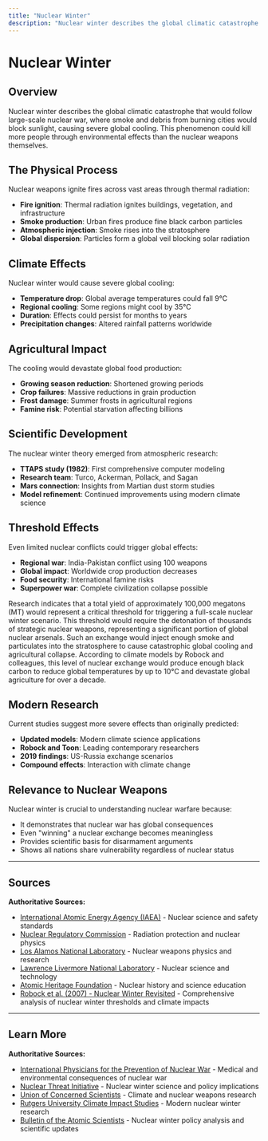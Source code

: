 ```yaml
---
title: "Nuclear Winter"
description: "Nuclear winter describes the global climatic catastrophe that would follow large-scale nuclear war, where smoke and debris from burning cities would block su..."
---
```


# Nuclear Winter

## Overview

Nuclear winter describes the global climatic catastrophe that would follow large-scale nuclear war, where smoke and debris from burning cities would block sunlight, causing severe global cooling. This phenomenon could kill more people through environmental effects than the nuclear weapons themselves.

## The Physical Process

Nuclear weapons ignite fires across vast areas through thermal radiation:
- **Fire ignition**: Thermal radiation ignites buildings, vegetation, and infrastructure
- **Smoke production**: Urban fires produce fine black carbon particles
- **Atmospheric injection**: Smoke rises into the stratosphere
- **Global dispersion**: Particles form a global veil blocking solar radiation

## Climate Effects

Nuclear winter would cause severe global cooling:
- **Temperature drop**: Global average temperatures could fall 9°C
- **Regional cooling**: Some regions might cool by 35°C
- **Duration**: Effects could persist for months to years
- **Precipitation changes**: Altered rainfall patterns worldwide

## Agricultural Impact

The cooling would devastate global food production:
- **Growing season reduction**: Shortened growing periods
- **Crop failures**: Massive reductions in grain production
- **Frost damage**: Summer frosts in agricultural regions
- **Famine risk**: Potential starvation affecting billions

## Scientific Development

The nuclear winter theory emerged from atmospheric research:
- **TTAPS study (1982)**: First comprehensive computer modeling
- **Research team**: Turco, Ackerman, Pollack, and Sagan
- **Mars connection**: Insights from Martian dust storm studies
- **Model refinement**: Continued improvements using modern climate science

## Threshold Effects

Even limited nuclear conflicts could trigger global effects:
- **Regional war**: India-Pakistan conflict using 100 weapons
- **Global impact**: Worldwide crop production decreases
- **Food security**: International famine risks
- **Superpower war**: Complete civilization collapse possible

Research indicates that a total yield of approximately 100,000 megatons (MT) would represent a critical threshold for triggering a full-scale nuclear winter scenario. This threshold would require the detonation of thousands of strategic nuclear weapons, representing a significant portion of global nuclear arsenals. Such an exchange would inject enough smoke and particulates into the stratosphere to cause catastrophic global cooling and agricultural collapse. According to climate models by Robock and colleagues, this level of nuclear exchange would produce enough black carbon to reduce global temperatures by up to 10°C and devastate global agriculture for over a decade.

## Modern Research

Current studies suggest more severe effects than originally predicted:
- **Updated models**: Modern climate science applications
- **Robock and Toon**: Leading contemporary researchers
- **2019 findings**: US-Russia exchange scenarios
- **Compound effects**: Interaction with climate change

## Relevance to Nuclear Weapons

Nuclear winter is crucial to understanding nuclear warfare because:
- It demonstrates that nuclear war has global consequences
- Even "winning" a nuclear exchange becomes meaningless
- Provides scientific basis for disarmament arguments
- Shows all nations share vulnerability regardless of nuclear status

---

## Sources

**Authoritative Sources:**

- [International Atomic Energy Agency (IAEA)](https://www.iaea.org) - Nuclear science and safety standards
- [Nuclear Regulatory Commission](https://www.nrc.gov) - Radiation protection and nuclear physics
- [Los Alamos National Laboratory](https://www.lanl.gov) - Nuclear weapons physics and research
- [Lawrence Livermore National Laboratory](https://www.llnl.gov) - Nuclear science and technology
- [Atomic Heritage Foundation](https://www.atomicheritage.org) - Nuclear history and science education
- [Robock et al. (2007) - Nuclear Winter Revisited](https://climate.envsci.rutgers.edu/pdf/RobockNW2006JD008235.pdf) - Comprehensive analysis of nuclear winter thresholds and climate impacts

---

## Learn More

**Authoritative Sources:**

- [International Physicians for the Prevention of Nuclear War](https://www.ippnw.org) - Medical and environmental consequences of nuclear war
- [Nuclear Threat Initiative](https://www.nti.org) - Nuclear winter science and policy implications
- [Union of Concerned Scientists](https://www.ucsusa.org) - Climate and nuclear weapons research
- [Rutgers University Climate Impact Studies](https://climate.envsci.rutgers.edu) - Modern nuclear winter research
- [Bulletin of the Atomic Scientists](https://thebulletin.org) - Nuclear winter policy analysis and scientific updates